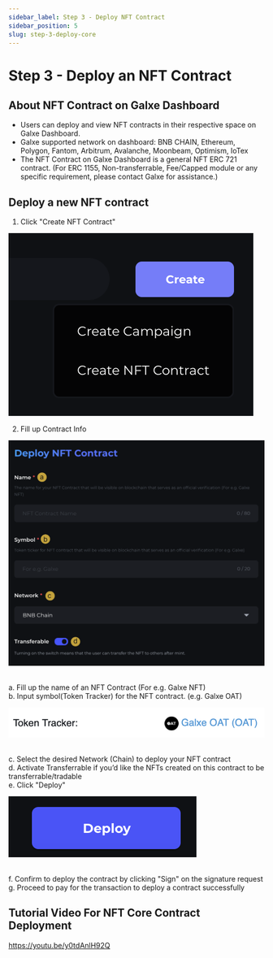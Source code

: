 ```yaml
---
sidebar_label: Step 3 - Deploy NFT Contract
sidebar_position: 5
slug: step-3-deploy-core
---
```

# Step 3 - Deploy an NFT Contract

## About NFT Contract on Galxe Dashboard

* Users can deploy and view NFT contracts in their respective space on Galxe Dashboard.
* Galxe supported network on dashboard: BNB CHAIN, Ethereum, Polygon, Fantom, Arbitrum, Avalanche, Moonbeam, Optimism, IoTex
* The NFT Contract on Galxe Dashboard is a general NFT ERC 721 contract. (For ERC 1155, Non-transferrable, Fee/Capped module or any specific requirement, please contact Galxe for assistance.)

## Deploy a new NFT contract

1. Click "Create NFT Contract"

![CreateContract.png](assets/CreateContract.png)

2. Fill up Contract Info

![](assets/ContractInfo.png)

<br> a. Fill up the name of an NFT Contract (For e.g. Galxe NFT)
<br> b. Input symbol(Token Tracker) for the NFT contract. (e.g. Galxe OAT)

![](assets/tokentracker.png)

<br> c. Select the desired Network (Chain) to deploy your NFT contract
<br> d. Activate Transferrable if you’d like the NFTs created on this contract to be transferrable/tradable
<br> e. Click "Deploy"

![](assets/DeployContract.png)

<br> f. Confirm to deploy the contract by clicking "Sign" on the signature request
<br> g. Proceed to pay for the transaction to deploy a contract successfully

## Tutorial Video For NFT Core Contract Deployment

<https://youtu.be/y0tdAnlH92Q>